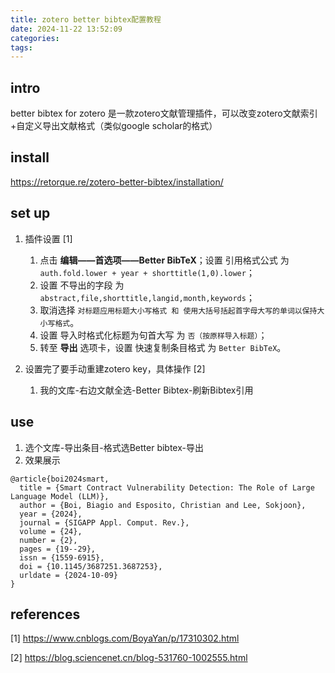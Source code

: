 ```yaml
---
title: zotero better bibtex配置教程
date: 2024-11-22 13:52:09
categories:
tags:
---
```


## intro

better bibtex for zotero 是一款zotero文献管理插件，可以改变zotero文献索引+自定义导出文献格式（类似google scholar的格式）



## install

https://retorque.re/zotero-better-bibtex/installation/



## set up

1. 插件设置 [1]
   1. 点击 **编辑——首选项——Better BibTeX**；设置 引用格式公式 为 `auth.fold.lower + year + shorttitle(1,0).lower`；
   2. 设置 不导出的字段 为 `abstract,file,shorttitle,langid,month,keywords`；
   3. 取消选择 `对标题应用标题大小写格式 和 使用大括号括起首字母大写的单词以保持大小写格式`。
   4. 设置 导入时格式化标题为句首大写 为 `否（按原样导入标题）`；
   5. 转至 **导出** 选项卡，设置 快速复制条目格式 为 `Better BibTeX`。

2. 设置完了要手动重建zotero key，具体操作 [2]
   1. 我的文库-右边文献全选-Better Bibtex-刷新Bibtex引用



## use

1. 选个文库-导出条目-格式选Better bibtex-导出
2. 效果展示



```
@article{boi2024smart,
  title = {Smart Contract Vulnerability Detection: The Role of Large Language Model (LLM)},
  author = {Boi, Biagio and Esposito, Christian and Lee, Sokjoon},
  year = {2024},
  journal = {SIGAPP Appl. Comput. Rev.},
  volume = {24},
  number = {2},
  pages = {19--29},
  issn = {1559-6915},
  doi = {10.1145/3687251.3687253},
  urldate = {2024-10-09}
}
```





## references

[1] https://www.cnblogs.com/BoyaYan/p/17310302.html

[2] https://blog.sciencenet.cn/blog-531760-1002555.html


